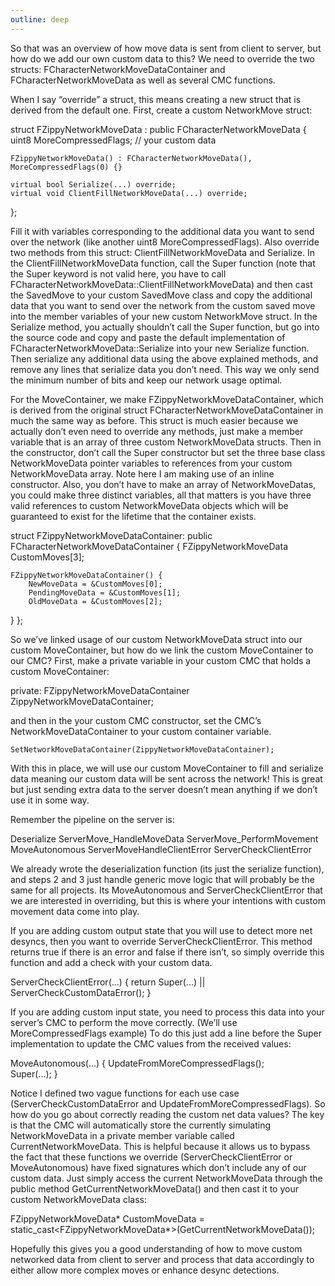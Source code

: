 ```yaml
---
outline: deep
---
```





So that was an overview of how move data is sent from client to server, but how do we add our own custom data to this? We need to override the two structs: FCharacterNetworkMoveDataContainer and FCharacterNetworkMoveData as well as several CMC functions.

When I say “override” a struct, this means creating a new struct that is derived from the default one. First, create a custom NetworkMove struct:

struct FZippyNetworkMoveData : public FCharacterNetworkMoveData 
{
	uint8 MoreCompressedFlags; // your custom data

	FZippyNetworkMoveData() : FCharacterNetworkMoveData(), MoreCompressedFlags(0) {}

	virtual bool Serialize(...) override;
	virtual void ClientFillNetworkMoveData(...) override;
};

Fill it with variables corresponding to the additional data you want to send over the network (like another uint8 MoreCompressedFlags). Also override two methods from this struct: ClientFillNetworkMoveData and Serialize. In the ClientFillNetworkMoveData function, call the Super function (note that the Super keyword is not valid here, you have to call FCharacterNetworkMoveData::ClientFillNetworkMoveData) and then cast the SavedMove to your custom SavedMove class and copy the additional data that you want to send over the network from the custom saved move into the member variables of your new custom NetworkMove struct. In the Serialize method, you actually shouldn’t call the Super function, but go into the source code and copy and paste the default implementation of FCharacterNetworkMoveData::Serialize into your new Serialize function. Then serialize any additional data using the above explained methods, and remove any lines that serialize data you don’t need. This way we only send the minimum number of bits and keep our network usage optimal.

For the MoveContainer, we make FZippyNetworkMoveDataContainer, which is derived from the original struct FCharacterNetworkMoveDataContainer in much the same way as before. This struct is much easier because we actually don’t even need to override any methods, just make a member variable that is an array of three custom NetworkMoveData structs. Then in the constructor, don’t call the Super constructor but set the three base class NetworkMoveData pointer variables to references from your custom NetworkMoveData array. Note here I am making use of an inline constructor. Also, you don’t have to make an array of NetworkMoveDatas, you could make three distinct variables, all that matters is you have three valid references to custom NetworkMoveData objects which will be guaranteed to exist for the lifetime that the container exists.

struct FZippyNetworkMoveDataContainer: public FCharacterNetworkMoveDataContainer
{
	FZippyNetworkMoveData CustomMoves[3];

	FZippyNetworkMoveDataContainer() {
		NewMoveData = &CustomMoves[0];
		PendingMoveData = &CustomMoves[1];
		OldMoveData = &CustomMoves[2];
}
};


So we’ve linked usage of our custom NetworkMoveData struct into our custom MoveContainer, but how do we link the custom MoveContainer to our CMC? First, make a private variable in your custom CMC that holds a custom MoveContainer:

private:
	FZippyNetworkMoveDataContainer ZippyNetworkMoveDataContainer;

and then in the your custom CMC constructor, set the CMC’s NetworkMoveDataContainer to your custom container variable.

	SetNetworkMoveDataContainer(ZippyNetworkMoveDataContainer);

With this in place, we will use our custom MoveContainer to fill and serialize data meaning our custom data will be sent across the network! This is great but just sending extra data to the server doesn’t mean anything if we don’t use it in some way. 

Remember the pipeline on the server is:

Deserialize
ServerMove_HandleMoveData
ServerMove_PerformMovement
MoveAutonomous
ServerMoveHandleClientError
ServerCheckClientError

We already wrote the deserialization function (its just the serialize function), and steps 2 and 3 just handle generic move logic that will probably be the same for all projects. Its MoveAutonomous and ServerCheckClientError that we are interested in overriding, but this is where your intentions with custom movement data come into play.

If you are adding custom output state that you will use to detect more net desyncs, then you want to override ServerCheckClientError. This method returns true if there is an error and false if there isn’t, so simply override this function and add a check with your custom data.

ServerCheckClientError(...)
{
	return Super(...) || ServerCheckCustomDataError();
}

If you are adding custom input state, you need to process this data into your server’s CMC to perform the move correctly. (We’ll use MoreCompressedFlags example) To do this just add a line before the Super implementation to update the CMC values from the received values:


MoveAutonomous(...) 
{
UpdateFromMoreCompressedFlags();	
	Super(...);
}


Notice I defined two vague functions for each use case (ServerCheckCustomDataError and UpdateFromMoreCompressedFlags). So how do you go about correctly reading the custom net data values? The key is that the CMC will automatically store the currently simulating NetworkMoveData in a private member variable called CurrentNetworkMoveData. This is helpful because it allows us to bypass the fact that these functions we override (ServerCheckClientError or MoveAutonomous) have fixed signatures which don’t include any of our custom data. Just simply access the current NetworkMoveData through the public method GetCurrentNetworkMoveData() and then cast it to your custom NetworkMoveData class:


FZippyNetworkMoveData* CustomMoveData = static_cast<FZippyNetworkMoveData*>(GetCurrentNetworkMoveData());

Hopefully this gives you a good understanding of how to move custom networked data from client to server and process that data accordingly to either allow more complex moves or enhance desync detections.
